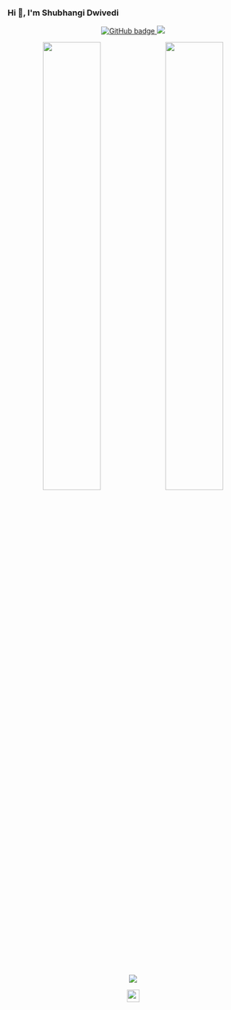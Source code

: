 ### Hi 👋, I'm Shubhangi Dwivedi

<p align="center">
  <a href="https://github.com/shubhangi-dwivedi">
    <img src="https://img.shields.io/github/followers/shubhangi-dwivedi?label=Followers&logo=GitHub&style=for-the-badge" alt="GitHub badge" />
  </a>
  <a href="http://twitter.com/Shubhii_0094">
    <img src="https://img.shields.io/twitter/follow/Shubhii_0094?label=Twitter&logo=twitter&style=for-the-badge" />
  </a>
</p>
<p align="center">
  <img width="48%" src="https://github-readme-stats.vercel.app/api?username=shubhangi-dwivedi&show_icons=true&theme=tokyonight" />
  <img width="48%" src="https://github-readme-streak-stats.herokuapp.com/?user=shubhangi-dwivedi&theme=tokyonight" />
  <img src="https://github-readme-stats.vercel.app/api/top-langs/?username=shubhangi-dwivedi&theme=tokyonight" align="center" />
</p>

<div align="center">
<img src="https://komarev.com/ghpvc/?username=shubhangi-dwivedi&&style=flat-square" align="center" height='25px' />
</div>  
